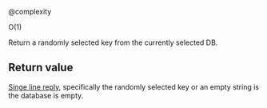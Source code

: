 @complexity

O(1)


Return a randomly selected key from the currently selected DB.

## Return value

[Singe line reply][1], specifically the randomly selected key or an empty string
is the database is empty.



[1]: /p/redis/wiki/ReplyTypes
